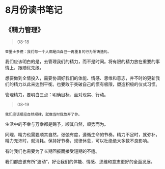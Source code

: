 # 8月份读书笔记

## 《精力管理》

> 08-18

`亚里士多德：我们每一个人都是由自己一再重复的行为所铸造的。`

我们应该明白的是，去管理我们的精力，而不是时间。将有限的精力放在重要的事情上，跟随优先级。

想要做到全情投入，需要协调好我们的体能、情感、思维和意志，并不时的更新我们的精力以此来达到平衡。也要敢于突破自己的惯有极限，塑造积极的仪式习惯。

管理精力，要明白三点：明确目标、面对现实、行动。

> 08-19

`我们应该顺应自然规律，就像当时我放开了你。`

生活中的不幸与万幸都是赐予，顺其自然，顺势而为。

同理，精力也需要顺其自然，张弛有度，遵循生命的节奏。精力不足时，就弥补，精力充沛时，就消耗。保持好节奏，规律休息，可以杜绝绝大多数不良影响。

有时我们也需要为了长期回报而接受短期的不适。

我们都应该有所“波动”，好让我们的体能、情感、思维和意志更好的全面发展。



